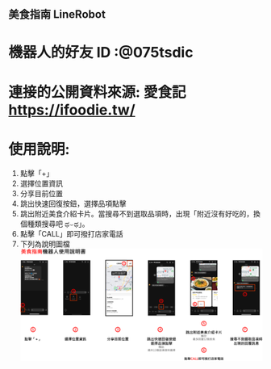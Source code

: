 ## 美食指南 LineRobot

# 機器⼈的好友 ID :@075tsdic

# 連接的公開資料來源: 愛食記 https://ifoodie.tw/

# 使⽤說明:

1. 點擊「+」
2. 選擇位置資訊
3. 分享目前位置
4. 跳出快速回復按鈕，選擇品項點擊
5. 跳出附近美食介紹卡片。當搜尋不到選取品項時，出現「附近沒有好吃的，換個種類搜尋吧 ಥ⌣ಥ」。
6. 點擊「CALL」即可撥打店家電話
7. 下列為說明圖檔
   ![機器人使用說明書圖片](./picture/LINEBOT.png)
